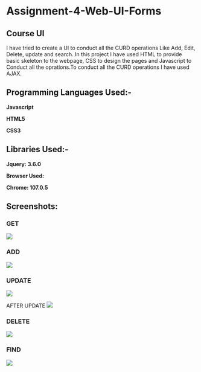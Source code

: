 # Assignment-4-Web-UI-Forms
## Course UI 

I have tried to create a UI to conduct all the CURD operations Like Add, Edit, Delete, update and search. In this project I have used HTML to provide basic skeleton to the webpage, CSS to design the pages and Javascript to Conduct all the oprations.To conduct all the CURD operations I have used AJAX.

## Programming Languages Used:-

**Javascript**

**HTML5**

**CSS3**

## Libraries Used:-

**Jquery: 3.6.0**

**Browser Used:**

**Chrome: 107.0.5**

## Screenshots:

### GET
![](https://i.imgur.com/MTpYd9H.png)

### ADD
![](https://i.imgur.com/kWpuA9p.png)

### UPDATE
![](https://i.imgur.com/L7jHed7.png)

AFTER UPDATE
![](https://i.imgur.com/CCkAzh3.png)

### DELETE
![](https://i.imgur.com/l0VAsms.png)

### FIND
![](https://i.imgur.com/iOk7GkA.png)
